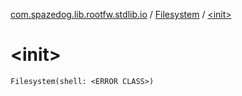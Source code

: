 [com.spazedog.lib.rootfw.stdlib.io](../index.md) / [Filesystem](index.md) / [&lt;init&gt;](.)

# &lt;init&gt;

`Filesystem(shell: <ERROR CLASS>)`